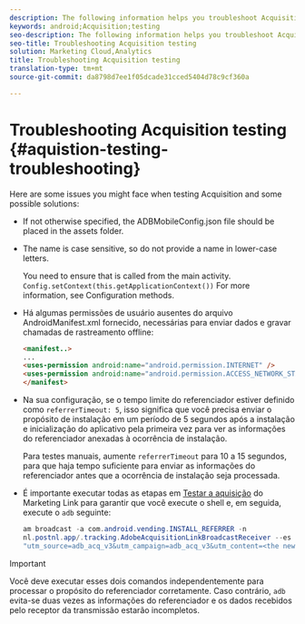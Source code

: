 ```yaml
---
description: The following information helps you troubleshoot Acquisition testing issues.
keywords: android;Acquisition;testing
seo-description: The following information helps you troubleshoot Acquisition testing issues.
seo-title: Troubleshooting Acquisition testing
solution: Marketing Cloud,Analytics
title: Troubleshooting Acquisition testing
translation-type: tm+mt
source-git-commit: da8798d7ee1f05dcade31cced5404d78c9cf360a

---
```



# Troubleshooting Acquisition testing {#aquistion-testing-troubleshooting}

Here are some issues you might face when testing Acquisition and some possible solutions:

* If not otherwise specified, the ADBMobileConfig.json file should be placed in the assets folder.

* The name is case sensitive, so do not provide a name in lower-case letters.

   You need to ensure that  is called from the main activity. `Config.setContext(this.getApplicationContext())` For more information, see Configuration methods.[](https://docs.adobe.com/content/help/en/mobile-services/android/configuration-android/methods.html)

* Há algumas permissões de usuário ausentes do arquivo AndroidManifest.xml fornecido, necessárias para enviar dados e gravar chamadas de rastreamento offline:

   ```html
   <manifest..>
   ... 
   <uses-permission android:name="android.permission.INTERNET" />
   <uses-permission android:name="android.permission.ACCESS_NETWORK_STATE" />
   </manifest>
   ```

* Na sua configuração, se o tempo limite do referenciador estiver definido como `referrerTimeout: 5`, isso significa que você precisa enviar o propósito de instalação em um período de 5 segundos após a instalação e inicialização do aplicativo pela primeira vez para ver as informações do referenciador anexadas à ocorrência de instalação.

   Para testes manuais, aumente `referrerTimeout` para 10 a 15 segundos, para que haja tempo suficiente para enviar as informações do referenciador antes que a ocorrência de instalação seja processada.

* É importante executar todas as etapas em [Testar a aquisição](https://docs.adobe.com/content/help/en/mobile-services/android/acquisition-android/t-testing-marketing-link-acquisition.html) do Marketing Link para garantir que você execute o shell e, em seguida, execute o `adb` seguinte:

   ```java
   am broadcast -a com.android.vending.INSTALL_REFERRER -n 
   nl.postnl.app/.tracking.AdobeAcquisitionLinkBroadcastReceiver --es "referrer"
   "utm_source=adb_acq_v3&utm_campaign=adb_acq_v3&utm_content=<the newly generated id at step #7>"
   ```

>[!IMPORTANT]
>
>Você deve executar esses dois comandos independentemente para processar o propósito do referenciador corretamente.  Caso contrário, `adb` evita-se duas vezes as informações do referenciador e os dados recebidos pelo receptor da transmissão estarão incompletos.
